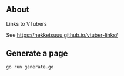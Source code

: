 ## About

Links to VTubers

See <https://nekketsuuu.github.io/vtuber-links/>

## Generate a page

```sh
go run generate.go
```
